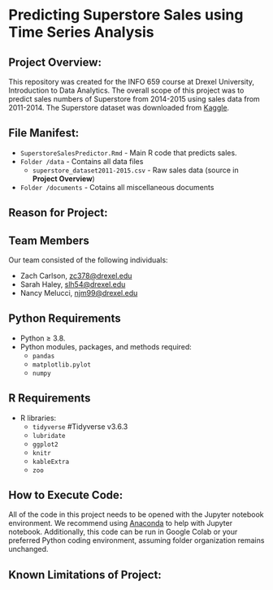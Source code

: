 
# Predicting Superstore Sales using Time Series Analysis

## Project Overview:

This repository was created for the INFO 659 course at Drexel University, Introduction to Data Analytics.  The overall scope of this project was to predict sales numbers of Superstore from 2014-2015 using sales data from 2011-2014.  The Superstore dataset was downloaded from [Kaggle](https://www.kaggle.com/jr2ngb/superstore-data).

## File Manifest: 

- `SuperstoreSalesPredictor.Rmd` - Main R code that predicts sales.
- `Folder /data` - Contains all data files
    - `superstore_dataset2011-2015.csv` - Raw sales data (source in **Project Overview**)
- `Folder /documents` - Cotains all miscellaneous documents

## Reason for Project:



## Team Members

Our team consisted of the following individuals: 

- Zach Carlson, zc378@drexel.edu
- Sarah Haley, slh54@drexel.edu
- Nancy Melucci, njm99@drexel.edu

## Python Requirements
- Python ≥ 3.8. 
- Python modules, packages, and methods required: 
    - `pandas`
    - `matplotlib.pylot`
    - `numpy`

## R Requirements
- R libraries:
    - `tidyverse` #Tidyverse v3.6.3
    - `lubridate`
    - `ggplot2`
    - `knitr`
    - `kableExtra`
    - `zoo`

## How to Execute Code: 

All of the code in this project needs to be opened with the Jupyter notebook environment. We recommend using [Anaconda](https://www.anaconda.com/products/individual) to help with Jupyter notebook.  Additionally, this code can be run in Google Colab or your preferred Python coding environment, assuming folder organization remains unchanged.

## Known Limitations of Project:

